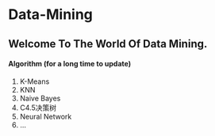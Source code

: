 # Data-Mining

## Welcome To The World Of Data Mining.

#### Algorithm  (for a long time to update)
1. K-Means
2. KNN
3. Naive Bayes
4. C4.5决策树
5. Neural Network
6. ...

